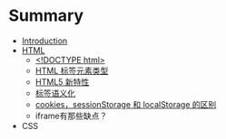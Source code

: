 # Summary

* [Introduction](README.md)
* [HTML](chapter1.md)
  * [&lt;!DOCTYPE html&gt;](chapter1/doctype.md)
  * [HTML 标签元素类型](chapter1/ju-li-chang-yong-de-xing-nei-yuan-su-3001-kuai-ji-yuan-su-3001-7a7a28-void-yuan-su-ff1f.md)
  * [HTML5 新特性](chapter1/html5xin-te-xing-3001-yi-chu-le-na-xie-yuan-su-ff1f.md)
  * [标签语义化](chapter1/biao-qian-yu-yi-hua.md)
  * [cookies，sessionStorage 和 localStorage 的区别](chapter1/cookiessessionstorage-he-localstorage-de-qu-bie.md)
  * iframe有那些缺点？
* CSS

